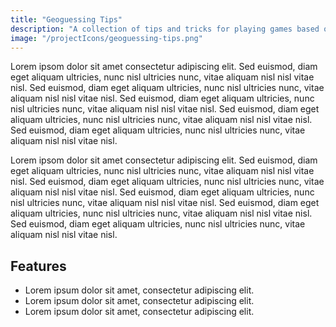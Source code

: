 ```yaml
---
title: "Geoguessing Tips"
description: "A collection of tips and tricks for playing games based on Google Street View, such as GeoGuessr"
image: "/projectIcons/geoguessing-tips.png"
---
```


Lorem ipsom dolor sit amet consectetur adipiscing elit. Sed euismod, diam eget aliquam ultricies, nunc nisl ultricies nunc, vitae aliquam nisl nisl vitae nisl. Sed euismod, diam eget aliquam ultricies, nunc nisl ultricies nunc, vitae aliquam nisl nisl vitae nisl. Sed euismod, diam eget aliquam ultricies, nunc nisl ultricies nunc, vitae aliquam nisl nisl vitae nisl. Sed euismod, diam eget aliquam ultricies, nunc nisl ultricies nunc, vitae aliquam nisl nisl vitae nisl. Sed euismod, diam eget aliquam ultricies, nunc nisl ultricies nunc, vitae aliquam nisl nisl vitae nisl.

Lorem ipsom dolor sit amet consectetur adipiscing elit. Sed euismod, diam eget aliquam ultricies, nunc nisl ultricies nunc, vitae aliquam nisl nisl vitae nisl. Sed euismod, diam eget aliquam ultricies, nunc nisl ultricies nunc, vitae aliquam nisl nisl vitae nisl. Sed euismod, diam eget aliquam ultricies, nunc nisl ultricies nunc, vitae aliquam nisl nisl vitae nisl. Sed euismod, diam eget aliquam ultricies, nunc nisl ultricies nunc, vitae aliquam nisl nisl vitae nisl. Sed euismod, diam eget aliquam ultricies, nunc nisl ultricies nunc, vitae aliquam nisl nisl vitae nisl.

## Features

- Lorem ipsum dolor sit amet, consectetur adipiscing elit.
- Lorem ipsum dolor sit amet, consectetur adipiscing elit.
- Lorem ipsum dolor sit amet, consectetur adipiscing elit.